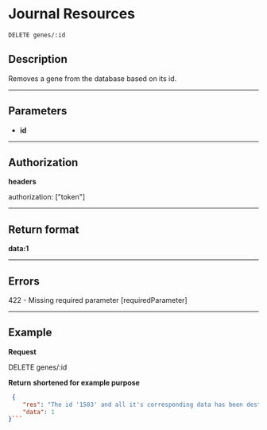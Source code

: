 # Journal Resources

    DELETE genes/:id

## Description
Removes a gene from the database based on its id.

***

## Parameters

- **id**

***

## Authorization
**headers**

authorization: ["token"]

***

## Return format

**data:1**

***

## Errors

422 - Missing required parameter [requiredParameter]

***

## Example
**Request**

   DELETE genes/:id

**Return** __shortened for example purpose__
``` json
 {
    "res": "The id '1503' and all it's corresponding data has been destroyed. Forever.",
    "data": 1
}```